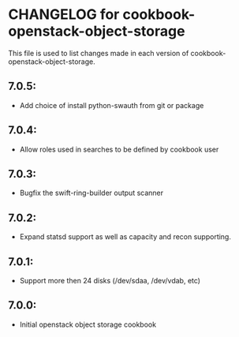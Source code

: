 # CHANGELOG for cookbook-openstack-object-storage

This file is used to list changes made in each version of cookbook-openstack-object-storage.

## 7.0.5:
* Add choice of install python-swauth from git or package

## 7.0.4:
* Allow roles used in searches to be defined by cookbook user

## 7.0.3:
* Bugfix the swift-ring-builder output scanner

## 7.0.2:
* Expand statsd support as well as capacity and recon supporting.

## 7.0.1:
* Support more then 24 disks (/dev/sdaa, /dev/vdab, etc)

## 7.0.0:
* Initial openstack object storage cookbook
